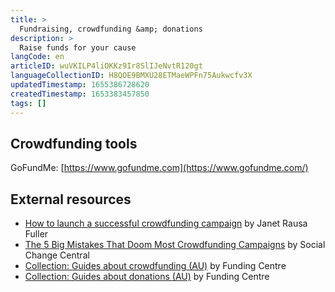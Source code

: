 ```yaml
---
title: >
  Fundraising, crowdfunding &amp; donations
description: >
  Raise funds for your cause
langCode: en
articleID: wuVKILP4liOKKz9Ir8SlIJeNvtR120gt
languageCollectionID: H8QOE9BMXU28ETMaeWPFn75Aukwcfv3X
updatedTimestamp: 1655386728620
createdTimestamp: 1653383457850
tags: []
---
```


## Crowdfunding tools

GoFundMe: [https://www.gofundme.com](https://www.gofundme.com/)

## External resources

-   [How to launch a successful crowdfunding campaign](https://www.pickfu.com/blog/crowdfunding/) by Janet Rausa Fuller
-   [The 5 Big Mistakes That Doom Most Crowdfunding Campaigns](https://www.socialchangecentral.com/the-5-big-mistakes-that-doom-most-crowdfunding-campaigns/) by Social Change Central
-   [Collection: Guides about crowdfunding (AU)](https://explore.fundingcentre.com.au/tools-resources/crowdfunding) by Funding Centre
-   [Collection: Guides about donations (AU)](https://explore.fundingcentre.com.au/tools-resources/donations) by Funding Centre